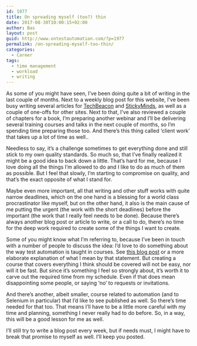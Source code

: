 ```yaml
---
id: 1977
title: On spreading myself (too?) thin
date: 2017-08-30T10:00:15+02:00
author: Bas
layout: post
guid: http://www.ontestautomation.com/?p=1977
permalink: /on-spreading-myself-too-thin/
categories:
  - Career
tags:
  - time management
  - workload
  - writing
---
```

As some of you might have seen, I&#8217;ve been doing quite a bit of writing in the last couple of months. Next to a weekly blog post for this website, I&#8217;ve been busy writing several articles for <a href="https://techbeacon.com/contributors/bas-dijkstra" target="_blank">TechBeacon</a> and <a href="https://www.stickyminds.com/users/bas-dijkstra" target="_blank">StickyMinds</a>, as well as a couple of one-offs for other sites. Next to that, I&#8217;ve also reviewed a couple of chapters for a book, I&#8217;m preparing another webinar and I&#8217;ll be delivering several training courses and talks in the next couple of months, so I&#8217;m spending time preparing those too. And there&#8217;s this thing called &#8216;client work&#8217; that takes up a lot of time as well..

Needless to say, it&#8217;s a challenge sometimes to get everything done and still stick to my own quality standards. So much so, that I&#8217;ve finally realized it might be a good idea to back down a little. That&#8217;s hard for me, because I love doing all the things I&#8217;m allowed to do and I like to do as much of them as possible. But I feel that slowly, I&#8217;m starting to compromise on quality, and that&#8217;s the exact opposite of what I stand for.

Maybe even more important, all that writing and other stuff works with quite narrow deadlines, which on the one hand is a blessing for a world class procrastinator like myself, but on the other hand, it also is the main cause of me putting the urgent (the work with the short deadlines) before the important (the work that I really feel needs to be done). Because there&#8217;s always another blog post or article to write, or a call to do, there&#8217;s no time for the deep work required to create some of the things I want to create.

Some of you might know what I&#8217;m referring to, because I&#8217;ve been in touch with a number of people to discuss the idea: I&#8217;d love to do something about the way test automation is taught in courses. See <a href="http://www.ontestautomation.com/why-i-think-automation-education-is-broken-and-what-ill-try-and-do-about-it/" target="_blank">this blog post</a> or a more elaborate explanation of what I mean by that statement. But creating a course that covers everything I think should be covered will not be easy, nor will it be fast. But since it&#8217;s something I feel so strongly about, it&#8217;s worth it to carve out the required time from my schedule. Even if that does mean disappointing some people, or saying &#8216;no&#8217; to requests or invitations.

And there&#8217;s another, albeit smaller, course related to automation (and to Selenium in particular) that I&#8217;d like to see published as well. So there&#8217;s time needed for that too. That means I&#8217;ll have to be a little more careful with my time and planning, something I never really had to do before. So, in a way, this will be a good lesson for me as well.

I&#8217;ll still try to write a blog post every week, but if needs must, I might have to break that promise to myself as well. I&#8217;ll keep you posted.
